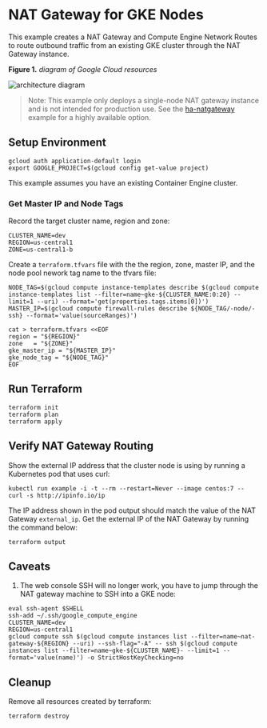 # NAT Gateway for GKE Nodes

This example creates a NAT Gateway and Compute Engine Network Routes to route outbound traffic from an existing GKE cluster through the NAT Gateway instance.

**Figure 1.** *diagram of Google Cloud resources*

![architecture diagram](./diagram.png)

> Note: This example only deploys a single-node NAT gateway instance and is not intended for production use. See the [ha-natgateway](../ha-nat-gateway) example for a highly available option.

## Setup Environment

```
gcloud auth application-default login
export GOOGLE_PROJECT=$(gcloud config get-value project)
```

This example assumes you have an existing Container Engine cluster.

### Get Master IP and Node Tags

Record the target cluster name, region and zone:

```
CLUSTER_NAME=dev
REGION=us-central1
ZONE=us-central1-b
```

Create a `terraform.tfvars` file with the the region, zone, master IP, and the node pool nework tag name to the tfvars file:

```
NODE_TAG=$(gcloud compute instance-templates describe $(gcloud compute instance-templates list --filter=name~gke-${CLUSTER_NAME:0:20} --limit=1 --uri) --format='get(properties.tags.items[0])')
MASTER_IP=$(gcloud compute firewall-rules describe ${NODE_TAG/-node/-ssh} --format='value(sourceRanges)')

cat > terraform.tfvars <<EOF
region = "${REGION}"
zone   = "${ZONE}"
gke_master_ip = "${MASTER_IP}"
gke_node_tag = "${NODE_TAG}"
EOF
```

## Run Terraform

```
terraform init
terraform plan
terraform apply
```

## Verify NAT Gateway Routing

Show the external IP address that the cluster node is using by running a Kubernetes pod that uses curl:

```
kubectl run example -i -t --rm --restart=Never --image centos:7 -- curl -s http://ipinfo.io/ip
```

The IP address shown in the pod output should match the value of the NAT Gateway `external_ip`. Get the external IP of the NAT Gateway by running the command below:

```
terraform output
```

## Caveats

1. The web console SSH will no longer work, you have to jump through the NAT gateway machine to SSH into a GKE node:

```
eval ssh-agent $SHELL
ssh-add ~/.ssh/google_compute_engine
CLUSTER_NAME=dev
REGION=us-central1
gcloud compute ssh $(gcloud compute instances list --filter=name~nat-gateway-${REGION} --uri) --ssh-flag="-A" -- ssh $(gcloud compute instances list --filter=name~gke-${CLUSTER_NAME}- --limit=1 --format='value(name)') -o StrictHostKeyChecking=no
```

## Cleanup

Remove all resources created by terraform:

```
terraform destroy
```